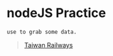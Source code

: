 #  nodeJS Practice
```
use to grab some data.
```

>[Taiwan Railways](https://railway1.hinet.net/csearch.htm/)

